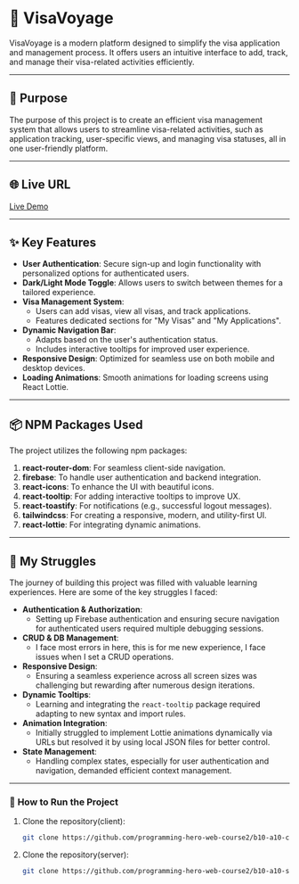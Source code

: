 # 🛂 **VisaVoyage**

VisaVoyage is a modern platform designed to simplify the visa application and management process. It offers users an intuitive interface to add, track, and manage their visa-related activities efficiently.

---

## 🌟 **Purpose**

The purpose of this project is to create an efficient visa management system that allows users to streamline visa-related activities, such as application tracking, user-specific views, and managing visa statuses, all in one user-friendly platform.

---

## 🌐 **Live URL**

[Live Demo](https://visa-voyage.firebaseapp.com/)

---

## ✨ **Key Features**

- **User Authentication**: Secure sign-up and login functionality with personalized options for authenticated users.
- **Dark/Light Mode Toggle**: Allows users to switch between themes for a tailored experience.
- **Visa Management System**:
  - Users can add visas, view all visas, and track applications.
  - Features dedicated sections for "My Visas" and "My Applications".
- **Dynamic Navigation Bar**:
  - Adapts based on the user's authentication status.
  - Includes interactive tooltips for improved user experience.
- **Responsive Design**: Optimized for seamless use on both mobile and desktop devices.
- **Loading Animations**: Smooth animations for loading screens using React Lottie.

---

## 📦 **NPM Packages Used**

The project utilizes the following npm packages:

1. **react-router-dom**: For seamless client-side navigation.
2. **firebase**: To handle user authentication and backend integration.
3. **react-icons**: To enhance the UI with beautiful icons.
4. **react-tooltip**: For adding interactive tooltips to improve UX.
5. **react-toastify**: For notifications (e.g., successful logout messages).
6. **tailwindcss**: For creating a responsive, modern, and utility-first UI.
7. **react-lottie**: For integrating dynamic animations.

---

## 🧗 **My Struggles**

The journey of building this project was filled with valuable learning experiences. Here are some of the key struggles I faced:

- **Authentication & Authorization**:
  - Setting up Firebase authentication and ensuring secure navigation for authenticated users required multiple debugging sessions.
- **CRUD & DB Management**:
  - I face most errors in here, this is for me new experience, I face issues when I set a CRUD operations.
- **Responsive Design**:
  - Ensuring a seamless experience across all screen sizes was challenging but rewarding after numerous design iterations.
- **Dynamic Tooltips**:
  - Learning and integrating the `react-tooltip` package required adapting to new syntax and import rules.
- **Animation Integration**:
  - Initially struggled to implement Lottie animations dynamically via URLs but resolved it by using local JSON files for better control.
- **State Management**:
  - Handling complex states, especially for user authentication and navigation, demanded efficient context management.

---

### 🚀 **How to Run the Project**

1. Clone the repository(client):
   ```bash
   git clone https://github.com/programming-hero-web-course2/b10-a10-client-side-hossainahmed2ndmarch.git
   ```
2. Clone the repository(server):
   ```bash
   git clone https://github.com/programming-hero-web-course2/b10-a10-server-side-hossainahmed2ndmarch.git
   ```
